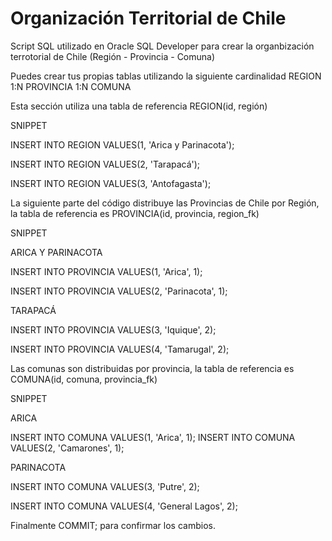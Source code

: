 # Organización Territorial de Chile

Script SQL utilizado en Oracle SQL Developer para crear la organbización terrotorial de Chile (Región - Provincia - Comuna)

Puedes crear tus propias tablas utilizando la siguiente cardinalidad REGION 1:N PROVINCIA 1:N COMUNA

Esta sección utiliza una tabla de referencia REGION(id, región)

SNIPPET

INSERT INTO REGION VALUES(1, 'Arica y Parinacota');

INSERT INTO REGION VALUES(2, 'Tarapacá');

INSERT INTO REGION VALUES(3, 'Antofagasta');

 
La siguiente parte del código distribuye las Provincias de Chile por Región, la tabla de referencia es PROVINCIA(id, provincia, region_fk)

SNIPPET

ARICA Y PARINACOTA 

INSERT INTO PROVINCIA VALUES(1, 'Arica', 1);

INSERT INTO PROVINCIA VALUES(2, 'Parinacota', 1);

TARAPACÁ

INSERT INTO PROVINCIA VALUES(3, 'Iquique', 2);

INSERT INTO PROVINCIA VALUES(4, 'Tamarugal', 2);


Las comunas son distribuidas por provincia, la tabla de referencia es COMUNA(id, comuna, provincia_fk)

SNIPPET

ARICA

INSERT INTO COMUNA VALUES(1, 'Arica', 1);
INSERT INTO COMUNA VALUES(2, 'Camarones', 1);

PARINACOTA

INSERT INTO COMUNA VALUES(3, 'Putre', 2);

INSERT INTO COMUNA VALUES(4, 'General Lagos', 2);


Finalmente COMMIT; para confirmar los cambios.

